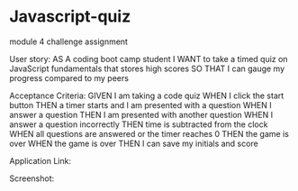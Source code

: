 # Javascript-quiz
module 4 challenge assignment

User story:
AS A coding boot camp student
I WANT to take a timed quiz on JavaScript fundamentals that stores high scores
SO THAT I can gauge my progress compared to my peers

Acceptance Criteria:
GIVEN I am taking a code quiz
WHEN I click the start button
THEN a timer starts and I am presented with a question
WHEN I answer a question
THEN I am presented with another question
WHEN I answer a question incorrectly
THEN time is subtracted from the clock
WHEN all questions are answered or the timer reaches 0
THEN the game is over
WHEN the game is over
THEN I can save my initials and score

Application Link:

Screenshot:
